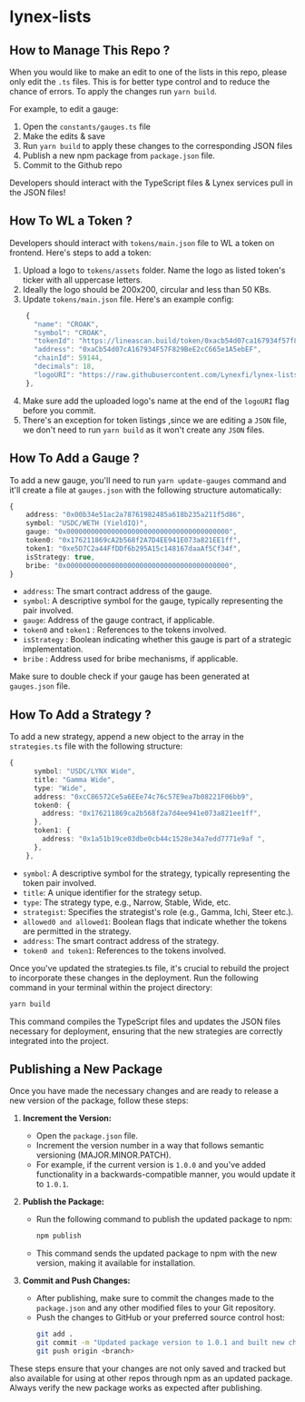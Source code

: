 # lynex-lists

## How to Manage This Repo ?

When you would like to make an edit to one of the lists in this repo, please only edit the `.ts` files. This is for better type control and to reduce the chance of errors. To apply the changes run `yarn build`.

For example, to edit a gauge:

1. Open the `constants/gauges.ts` file
2. Make the edits & save
3. Run `yarn build` to apply these changes to the corresponding JSON files
4. Publish a new npm package from `package.json` file.
5. Commit to the Github repo

Developers should interact with the TypeScript files & Lynex services pull in the JSON files!

## How To WL a Token ?

Developers should interact with `tokens/main.json` file to WL a token on frontend. Here's steps to add a token:

1. Upload a logo to `tokens/assets` folder. Name the logo as listed token's ticker with all uppercase letters.
2. Ideally the logo should be 200x200, circular and less than 50 KBs.
3. Update `tokens/main.json` file. Here's an example config:

```ts
    {
      "name": "CROAK",
      "symbol": "CROAK",
      "tokenId": "https://lineascan.build/token/0xacb54d07ca167934f57f829bee2cc665e1a5ebef",
      "address": "0xaCb54d07cA167934F57F829BeE2cC665e1A5ebEF",
      "chainId": 59144,
      "decimals": 18,
      "logoURI": "https://raw.githubusercontent.com/Lynexfi/lynex-lists/main/tokens/assets/CROAK.png"
    },
```
4. Make sure add the uploaded logo's name at the end of the `logoURI` flag before you commit.
5. There's an exception for token listings ,since we are editing a `JSON` file, we don't need to run `yarn build` as it won't create any `JSON` files.

## How To Add a Gauge ?

To add a new gauge, you'll need to run `yarn update-gauges` command and it'll create a file at `gauges.json` with the following structure automatically:

```typescript
{
    address: "0x00b34e51ac2a78761982485a618b235a211f5d86",
    symbol: "USDC/WETH (YieldIQ)",
    gauge: "0x0000000000000000000000000000000000000000",
    token0: "0x176211869cA2b568f2A7D4EE941E073a821EE1ff",
    token1: "0xe5D7C2a44FfDDf6b295A15c148167daaAf5Cf34f", 
    isStrategy: true,
    bribe: "0x0000000000000000000000000000000000000000",
}
```

- `address`: The smart contract address of the gauge.
- `symbol`: A descriptive symbol for the gauge, typically representing the pair involved.
- `gauge`: Address of the gauge contract, if applicable.
- `token0` and `token1` : References to the tokens involved.
- `isStrategy` : Boolean indicating whether this gauge is part of a strategic implementation.
- `bribe` : Address used for bribe mechanisms, if applicable.

Make sure to double check if your gauge has been generated at `gauges.json` file.

## How To Add a Strategy ?

To add a new strategy, append a new object to the array in the `strategies.ts` file with the following structure:

```typescript
{
      symbol: "USDC/LYNX Wide",
      title: "Gamma Wide",
      type: "Wide",
      address: "0xcC86572Ce5a6EEe74c76c57E9ea7b08221F06bb9",
      token0: {
        address: "0x176211869ca2b568f2a7d4ee941e073a821ee1ff",
      },
      token1: {
        address: "0x1a51b19ce03dbe0cb44c1528e34a7edd7771e9af ",
      },
    },
```

- `symbol`: A descriptive symbol for the strategy, typically representing the token pair involved.
- `title`: A unique identifier for the strategy setup.
- `type`: The strategy type, e.g., Narrow, Stable, Wide, etc.
- `strategist`: Specifies the strategist's role (e.g., Gamma, Ichi, Steer etc.).
- `allowed0 and allowed1`: Boolean flags that indicate whether the tokens are permitted in the strategy.
- `address`: The smart contract address of the strategy.
- `token0 and token1`: References to the tokens involved.

Once you've updated the strategies.ts file, it's crucial to rebuild the project to incorporate these changes in the deployment. Run the following command in your terminal within the project directory:

```ts
yarn build
```

This command compiles the TypeScript files and updates the JSON files necessary for deployment, ensuring that the new strategies are correctly integrated into the project.

## Publishing a New Package

Once you have made the necessary changes and are ready to release a new version of the package, follow these steps:

1. **Increment the Version:**
   - Open the `package.json` file.
   - Increment the version number in a way that follows semantic versioning (MAJOR.MINOR.PATCH).
   - For example, if the current version is `1.0.0` and you've added functionality in a backwards-compatible manner, you would update it to `1.0.1`.

2. **Publish the Package:**
   - Run the following command to publish the updated package to npm:
     ```bash
     npm publish
     ```
   - This command sends the updated package to npm with the new version, making it available for installation.

3. **Commit and Push Changes:**
   - After publishing, make sure to commit the changes made to the `package.json` and any other modified files to your Git repository.
   - Push the changes to GitHub or your preferred source control host:
     ```bash
     git add .
     git commit -m "Updated package version to 1.0.1 and built new changes."
     git push origin <branch>
     ```

These steps ensure that your changes are not only saved and tracked but also available for using at other repos through npm as an updated package. Always verify the new package works as expected after publishing.
